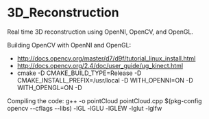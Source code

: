 # 3D_Reconstruction
Real time 3D reconstruction using OpenNI, OpenCV, and OpenGL.

Building OpenCV with OpenNI and OpenGL:
- http://docs.opencv.org/master/d7/d9f/tutorial_linux_install.html
- http://docs.opencv.org/2.4/doc/user_guide/ug_kinect.html
- cmake -D CMAKE_BUILD_TYPE=Release -D CMAKE_INSTALL_PREFIX=/usr/local -D WITH_OPENNI=ON -D WITH_OPENGL=ON -D

Compiling the code:
g++ -o pointCloud pointCloud.cpp $(pkg-config opencv --cflags --libs) -lGL -lGLU -lGLEW -lglut -lglfw

